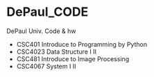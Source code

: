 # DePaul_CODE
DePaul Univ. Code &amp; hw

- CSC401 Introduce to Programming by Python
- CSC4023 Data Structure I II
- CSC481 Introduce to Image Processing
- CSC4067 System I II